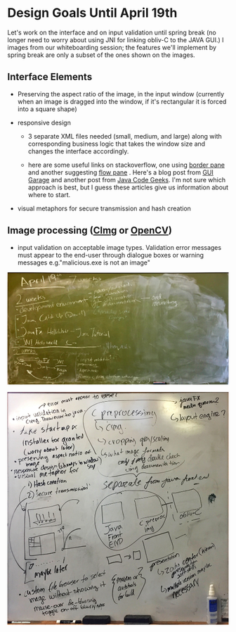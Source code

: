 # Design Goals Until April 19th

Let's work on the interface and on input validation until spring break  (no longer need to worry about using JNI for linking obliv-C to the JAVA GUI.)  I images from our whiteboarding session; the features we'll implement by spring break are only a subset of the ones shown on the images.



## Interface Elements

- Preserving the aspect ratio of the image, in the input window (currently when an image is dragged into the window, if it's rectangular it is forced into a square shape)
- responsive design
    - 3 separate XML files needed (small, medium, and large) along with corresponding business logic that takes the window size and changes the interface accordingly.

    - here are some useful links on stackoverflow, one using [border pane](https://stackoverflow.com/questions/40320199/how-to-automatically-resize-windows-in-javafx-for-different-resolutions) and another suggesting [flow pane](https://stackoverflow.com/questions/32021293/javafx-creating-a-responsive-layout) . Here's a blog post from [GUI Garage](http://www.guigarage.com/2015/09/how-to-create-a-responsive-layout-in-javafx/) and another post from [Java Code Geeks](https://www.javacodegeeks.com/2013/09/responsive-design-with-javafx.html). I'm not sure which approach is best, but I guess these articles give us information about where to start.

        
- visual metaphors for secure transmission and hash creation

## Image processing ([CImg](http://cimg.eu/) or [OpenCV](https://opencv.org/))

- input validation on acceptable image types. Validation error messages must appear to the end-user through dialogue boxes or warning messages e.g."malicious.exe is not an image" 



![](./images/IMG_0039.JPG)

![](./images/IMG_0040.JPG)



